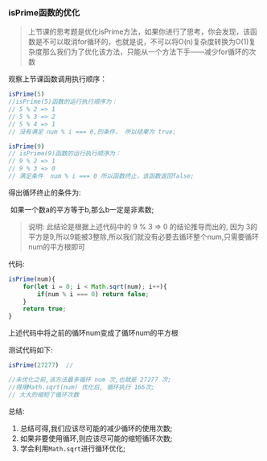 ### isPrime函数的优化

> 上节课的思考题是优化isPrime方法，如果你进行了思考，你会发现，该函数是不可以取消for循环的，也就是说，不可以将O(n)复杂度转换为O(1)复杂度那么我们为了优化该方法，只能从一个方法下手——减少for循环的次数

观察上节课函数调用执行顺序：

```javascript
isPrime(5) 
//isPrime(5)函数的运行执行顺序为： 
// 5 % 2 => 1
// 5 % 3 => 2
// 5 % 4 => 1
// 没有满足 num % i === 0,的条件， 所以结果为 true;

isPrime(9)
// isPrime(9)函数的运行执行顺序为：
// 9 % 2 => 1
// 9 % 3 => 0  
// 满足条件  num % i === 0 所以函数终止，该函数返回false;
```

得出循环终止的条件为:

​	如果一个数a的平方等于b,那么b一定是非素数;

> 说明: 此结论是根据上述代码中的 9  % 3 => 0 的结论推导而出的, 因为 3的平方是9,所以9能被3整除,所以我们就没有必要去循环整个num,只需要循环num的平方根即可

代码:

```javascript
isPrime(num){
    for(let i = 0; i < Math.sqrt(num); i++){
        if(num % i === 0) return false;
    }
    return true;
}
```

上述代码中将之前的循环num变成了循环num的平方根

测试代码如下:

```javascript
isPrime(27277)  //

//未优化之前,该方法最多循环 num 次,也就是 27277 次;
//得用Math.sqrt(num) 优化后, 循环执行 166次; 
// 大大的缩短了循环次数
```

总结:

1. 总结可得,我们应该尽可能的减少循环的使用次数;
2. 如果非要使用循环,则应该尽可能的缩短循环次数;
3. 学会利用<code>Math.sqrt</code>进行循环优化;